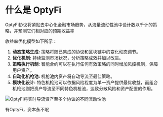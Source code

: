 # 什么是 OptyFi

OptyFi协议将紧贴去中心化金融市场趋势，从海量流动性池中设计数以千计的策略，并预测它们相对应的预期收益率

收益率优化模型如下所示：

1. **动态策略生成:** 策略将随已集成的协议和区块链中的变化动态调节。
2. **优化机制:** 持续监测市场状况，分析策略成效并加以改进。
3. **策略执行机制:** 智能合约可以在执行任何有效策略的同时增加风控机制，保障用户资产。
4. **自动化机枪池:** 机枪池内资产将自动导流至最佳策略。
5. **模块化设计:** 特色机枪池可以依据风险程度为单一资产提供最优收益，而组合机枪池则把资产导流至不同特色机枪池，达致分散风险和资产配置的作用。

![OptyFi将实时导流资产至多个协议的不同流动性池](../.gitbook/assets/how-it-works.svg)

有OptyFi，资本永不眠
